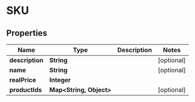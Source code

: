 

# SKU


## Properties

| Name | Type | Description | Notes |
|------------ | ------------- | ------------- | -------------|
|**description** | **String** |  |  [optional] |
|**name** | **String** |  |  [optional] |
|**realPrice** | **Integer** |  |  |
|**productIds** | **Map&lt;String, Object&gt;** |  |  [optional] |



